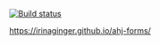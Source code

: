 [![Build status](https://ci.appveyor.com/api/projects/status/kfmjvtdx58w8icq5?svg=true)](https://ci.appveyor.com/project/IrinaGinger/ahj-forms)

 https://irinaginger.github.io/ahj-forms/
